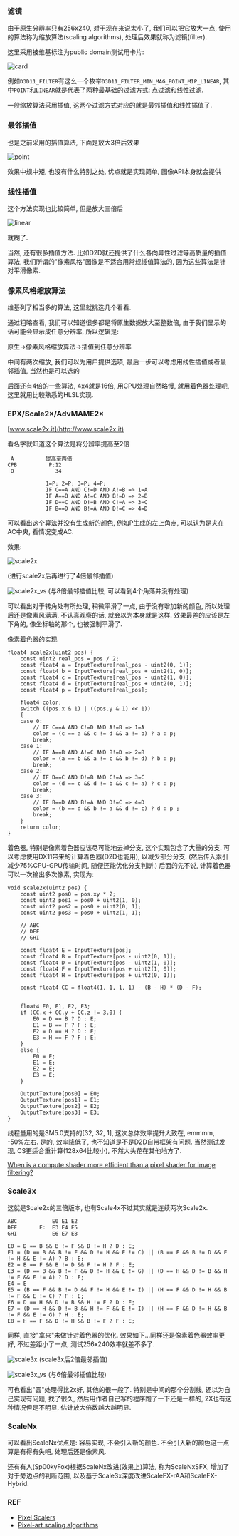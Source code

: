 ### 滤镜
由于原生分辨率只有256x240, 对于现在来说太小了, 我们可以把它放大一点, 使用的算法称为缩放算法(scaling algorithms), 处理后效果就称为滤镜(filter).

这里采用被维基标注为public domain测试用卡片:

![card](./Test_nn.png)


例如```D3D11_FILTER```有这么一个枚举```D3D11_FILTER_MIN_MAG_POINT_MIP_LINEAR```, 其中```POINT```和```LINEAR```就是代表了两种最基础的过滤方式: 点过滤和线性过滤.

一般缩放算法采用插值, 这两个过滤方式对应的就是最邻插值和线性插值了.

### 最邻插值
也是之前采用的插值算法, 下面是放大3倍后效果

![point](./point.png)

效果中规中矩, 也没有什么特别之处, 优点就是实现简单, 图像API本身就会提供


### 线性插值
这个方法实现也比较简单, 但是放大三倍后

![linear](./linear.png)

就糊了. 

当然, 还有很多插值方法. 比如D2D就还提供了什么各向异性过滤等高质量的插值算法, 我们所谓的"像素风格"图像是不适合用常规插值算法的, 因为这些算法是针对平滑像素.

### 像素风格缩放算法
维基列了相当多的算法, 这里就挑选几个看看.

通过粗略查看, 我们可以知道很多都是将原生数据放大至整数倍, 由于我们显示的话可能会显示成任意分辨率, 所以逻辑是:

原生->像素风格缩放算法->插值到任意分辨率


中间有两次缩放, 我们可以为用户提供选项, 最后一步可以考虑用线性插值或者最邻插值, 当然也是可以选的


后面还有4倍的一些算法, 4x4就是16倍, 用CPU处理自然略慢, 就用着色器处理吧, 这里就用比较熟悉的HLSL实现.


### EPX/Scale2×/AdvMAME2×
[www.scale2x.it](http://www.scale2x.it)

看名字就知道这个算法是将分辨率提高至2倍

```
 A          提高至两倍      
CPB          P:12
 D             34
                
            1=P; 2=P; 3=P; 4=P;
            IF C==A AND C!=D AND A!=B => 1=A
            IF A==B AND A!=C AND B!=D => 2=B
            IF D==C AND D!=B AND C!=A => 3=C
            IF B==D AND B!=A AND D!=C => 4=D
```

可以看出这个算法并没有生成新的颜色, 例如P生成的左上角点, 可以认为是夹在AC中央, 看情况变成AC.

效果:

![scale2x](./scale2x.png)

(进行scale2x后再进行了4倍最邻插值)

![scale2x_vs](./scale2x_vs.gif)
(与8倍最邻插值比较, 可以看到4个角落并没有处理)

可以看出对于转角处有所处理, 稍微平滑了一点, 由于没有增加新的颜色, 所以处理后还是像素风满满, 不认真观察的话, 就会以为本身就是这样. 效果最差的应该是左下角的, 像坐标轴的那个, 也被强制平滑了.

像素着色器的实现
```hlsl
float4 scale2x(uint2 pos) {
    const uint2 real_pos = pos / 2;
    const float4 a = InputTexture[real_pos - uint2(0, 1)];
    const float4 b = InputTexture[real_pos + uint2(1, 0)];
    const float4 c = InputTexture[real_pos - uint2(1, 0)];
    const float4 d = InputTexture[real_pos + uint2(0, 1)];
    const float4 p = InputTexture[real_pos];

    float4 color;
    switch ((pos.x & 1) | ((pos.y & 1) << 1))
    {
    case 0:
        // IF C==A AND C!=D AND A!=B => 1=A
        color = (c == a && c != d && a != b) ? a : p;
        break;
    case 1:
        // IF A==B AND A!=C AND B!=D => 2=B
        color = (a == b && a != c && b != d) ? b : p;
        break;
    case 2:
        // IF D==C AND D!=B AND C!=A => 3=C
        color = (d == c && d != b && c != a) ? c : p;
        break;
    case 3:
        // IF B==D AND B!=A AND D!=C => 4=D
        color = (b == d && b != a && d != c) ? d : p ;
        break;
    }
    return color;
}
```

着色器, 特别是像素着色器应该尽可能地去掉分支, 这个实现包含了大量的分支. 可以考虑使用DX11带来的计算着色器(D2D也能用), 以减少部分分支. (然后传入索引减少75%CPU-GPU传输时间, 随便还能优化分支判断.) 后面的先不说, 计算着色器可以一次输出多次像素, 实现为:


```hlsl
void scale2x(uint2 pos) {
    const uint2 pos0 = pos.xy * 2;
    const uint2 pos1 = pos0 + uint2(1, 0);
    const uint2 pos2 = pos0 + uint2(0, 1);
    const uint2 pos3 = pos0 + uint2(1, 1);

    // ABC
    // DEF
    // GHI

    const float4 E = InputTexture[pos];
    const float4 B = InputTexture[pos - uint2(0, 1)];
    const float4 D = InputTexture[pos - uint2(1, 0)];
    const float4 F = InputTexture[pos + uint2(1, 0)];
    const float4 H = InputTexture[pos + uint2(0, 1)];

    const float4 CC = float4(1, 1, 1, 1) - (B - H) * (D - F);
    

    float4 E0, E1, E2, E3;
    if (CC.x + CC.y + CC.z != 3.0) {
        E0 = D == B ? D : E;
        E1 = B == F ? F : E;
        E2 = D == H ? D : E;
        E3 = H == F ? F : E;
    }
    else {
        E0 = E;
        E1 = E;
        E2 = E;
        E3 = E;
    }

    OutputTexture[pos0] = E0;
    OutputTexture[pos1] = E1;
    OutputTexture[pos2] = E2;
    OutputTexture[pos3] = E3;
}
```
线程量用的是SM5.0支持的[32, 32, 1], 这次总体效率提升大致在, emmmm, -50%左右. 是的, 效率降低了, 也不知道是不是D2D自带框架有问题. 当然测试发现, CS更适合重计算(128x64比较小), 不然大头花在其他地方了.

[When is a compute shader more efficient than a pixel shader for image filtering?](https://computergraphics.stackexchange.com/questions/54/when-is-a-compute-shader-more-efficient-than-a-pixel-shader-for-image-filtering)

### Scale3x
这就是Scale2x的三倍版本, 也有Scale4x不过其实就是连续两次Scale2x. 
```
ABC           E0 E1 E2
DEF       E:  E3 E4 E5
GHI           E6 E7 E8

E0 = D == B && B != F && D != H ? D : E;
E1 = (D == B && B != F && D != H && E != C) || (B == F && B != D && F != H && E != A) ? B : E;
E2 = B == F && B != D && F != H ? F : E;
E3 = (D == B && B != F && D != H && E != G) || (D == H && D != B && H != F && E != A) ? D : E;
E4 = E
E5 = (B == F && B != D && F != H && E != I) || (H == F && D != H && B != F && E != C) ? F : E;
E6 = D == H && D != B && H != F ? D : E;
E7 = (D == H && D != B && H != F && E != I) || (H == F && D != H && B != F && E != G) ? H : E;
E8 = H == F && D != H && B != F ? F : E;
```

同样, 直接"拿来"未做针对着色器的优化. 效果如下...同样还是像素着色器效率更好, 不过差距小了一点, 测试256x240效率就差不多了.

![scale3x](./scale3x.png)
(scale3x后2倍最邻插值)

![scale3x_vs](./scale3x_vs.gif)
(与6倍最邻插值比较)


可也看出"圆"处理得比2x好, 其他的很一般了. 特别是中间的那个分割线, 还以为自己实现有问题, 找了很久, 然后用作者自己写的程序跑了一下还是一样的, 2X也有这种情况但是不明显, 估计放大倍数越大越明显.

### ScaleNx
可以看出ScaleNx优点是: 容易实现, 不会引入新的颜色. 不会引入新的颜色这一点算是有得有失吧, 处理后还是像素风.

还有有人(Sp00kyFox)根据ScaleNx改进(效果上)算法, 称为ScaleNxSFX, 增加了对于旁边点的判断范围, 以及基于Scale3x深度改进ScaleFX-rAA和ScaleFX-Hybrid.

### REF
 - [Pixel Scalers](http://www.datagenetics.com/blog/december32013/index.html)
 - [Pixel-art scaling algorithms](https://en.wikipedia.org/wiki/Pixel-art_scaling_algorithms)